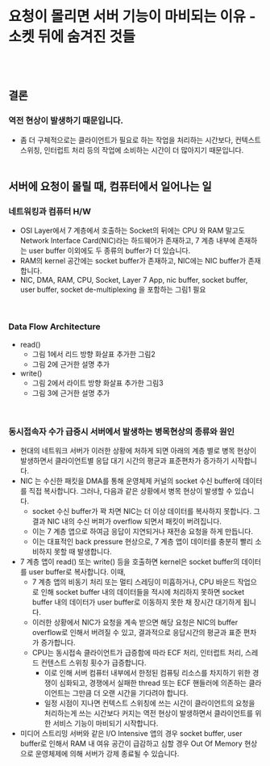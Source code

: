 # 요청이 몰리면 서버 기능이 마비되는 이유 - 소켓 뒤에 숨겨진 것들
<br><br/>

## 결론
### 역전 현상이 발생하기 때문입니다.
- 좀 더 구체적으로는 클라이언트가 필요로 하는 작업을 처리하는 시간보다, 컨텍스트 스위칭, 인터럽트 처리 등의 작업에 소비하는 시간이 더 많아지기 때문입니다.
<br><br/>

## 서버에 요청이 몰릴 때, 컴퓨터에서 일어나는 일
### 네트워킹과 컴퓨터 H/W
- OSI Layer에서 7 계층에서 호출하는 Socket의 뒤에는 CPU 와 RAM 말고도 Network Interface Card(NIC)라는 하드웨어가 존재하고, 7 계층 내부에 존재하는 user buffer 이외에도 두 종류의 buffer가 더 있습니다.
- RAM의 kernel 공간에는 socket buffer가 존재하고, NIC에는 NIC buffer가 존재합니다.
- NIC, DMA, RAM, CPU, Socket, Layer 7 App, nic buffer, socket buffer, user buffer, socket de-multiplexing 을 포함하는 그림1 필요
<br>

### Data Flow Architecture
- read()
  - 그림 1에서 리드 방향 화살표 추가한 그림2
  - 그림 2에 근거한 설명 추가
- write()
  - 그림 2에서 라이트 방향 화살표 추가한 그림3
  - 그림 3에 근거한 설명 추가
<br>

### 동시접속자 수가 급증시 서버에서 발생하는 병목현상의 종류와 원인
- 현대의 네트워크 서버가 이러한 상황에 처하게 되면 아래의 계층 별로 병목 현상이 발생하면서 클라이언트별 응답 대기 시간의 평균과 표준편차가 증가하기 시작합니다.
- NIC 는 수신한 패킷을 DMA를 통해 운영체제 커널의 socket 수신 buffer에 데이터를 직접 복사합니다. 그러나, 다음과 같은 상황에서 병목 현상이 발생할 수 있습니다.
  - socket 수신 buffer가 꽉 차면 NIC는 더 이상 데이터를 복사하지 못합니다. 그 결과 NIC 내의 수신 버퍼가 overflow 되면서 패킷이 버려집니다.
  - 이는 7 계층 앱으로 하여금 응답이 지연되거나 재전송 요청을 하게 만듭니다.
  - 이는 대표적인 back pressure 현상으로, 7 계층 앱이 데이터를 충분히 빨리 소비하지 못할 때 발생합니다.
- 7 계층 앱이 read() 또는 write() 등을 호출하면 kernel은 socket buffer의 데이터를 user buffer로 복사합니다. 이때,
  - 7 계층 앱의 비동기 처리 또는 멀티 스레딩이 미흡하거나, CPU 바운드 작업으로 인해 socket buffer 내의 데이터들을 적시에 처리하지 못하면 socket buffer 내의 데이터가 user buffer로 이동하지 못한 채 장시간 대기하게 됩니다.
  - 이러한 상황에서 NIC가 요청을 계속 받으면 해당 요청은 NIC의 buffer overflow로 인해서 버려질 수 있고, 결과적으로 응답시간의 평균과 표준 편차가 증가합니다.
  -  CPU는 동시접속 클라이언트가 급증함에 따라 ECF 처리, 인터럽트 처리, 스레드 컨텐스트 스위칭 횟수가 급증합니다.
     - 이로 인해 서버 컴퓨터 내부에서 한정된 컴퓨팅 리소스를 차지하기 위한 경쟁이 심화되고, 경쟁에서 실패한 thread 또는 ECF 핸들러에 의존하는 클라이언트는 그만큼 더 오랜 시간을 기다려야 합니다.
     - 일정 시점이 지나면 컨텍스트 스위칭에 쓰는 시간이 클라이언트의 요청을 처리하는게 쓰는 시간보다 커지는 역전 현상이 발생하면서 클라이언트를 위한 서비스 기능이 마비되기 시작합니다.
- 미디어 스트리밍 서버와 같은 I/O Intensive 앱의 경우 socket buffer, user buffer로 인해서 RAM 내 여유 공간이 급감하고 심할 경우 Out Of Memory 현상으로 운영체제에 의해 서버가 강제 종료될 수 있습니다.
<br>